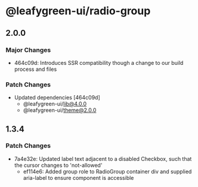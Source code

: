 # @leafygreen-ui/radio-group

## 2.0.0

### Major Changes

- 464c09d: Introduces SSR compatibility though a change to our build process and files

### Patch Changes

- Updated dependencies [464c09d]
  - @leafygreen-ui/lib@4.0.0
  - @leafygreen-ui/theme@2.0.0

## 1.3.4

### Patch Changes

- 7a4e32e: Updated label text adjacent to a disabled Checkbox, such that the cursor changes to 'not-allowed'
  - ef114e6: Added group role to RadioGroup container div and supplied aria-label to ensure component is accessible

